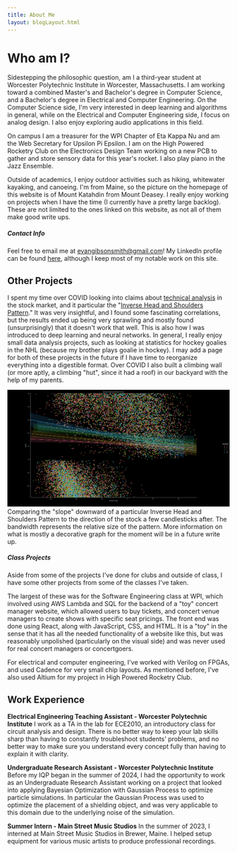 ```yaml
---
title: About Me
layout: blogLayout.html
---
```


# Who am I?

Sidestepping the philosophic question, am I a third-year student at Worcester Polytechnic Institute in Worcester, Massachusetts. I am working toward a combined Master's and Bachelor's degree in Computer Science, and a Bachelor's degree in Electrical and Computer Engineering. On the Computer Science side, I'm very interested in deep learning and algorithms in general, while on the Electrical and Computer Engineering side, I focus on analog design. I also enjoy exploring audio applications in this field.

On campus I am a treasurer for the WPI Chapter of Eta Kappa Nu and am the Web Secretary for Upsilon Pi Epsilon. I am on the High Powered Rocketry Club on the Electronics Design Team working on a new PCB to gather and store sensory data for this year's rocket. I also play piano in the Jazz Ensemble.

Outside of academics, I enjoy outdoor activities such as hiking, whitewater kayaking, and canoeing. I'm from Maine, so the picture on the homepage of this website is of Mount Katahdin from Mount Deasey. I really enjoy working on projects when I have the time (I currently have a pretty large backlog). These are not limited to the ones linked on this website, as not all of them make good write ups. 

##### Contact Info

Feel free to email me at evangibsonsmith@gmail.com!
My LinkedIn profile can be found [here](https://www.linkedin.com/in/evangibsonsmith/), although I keep most of my notable work on this site.

## Other Projects

I spent my time over COVID looking into claims about [technical analysis](https://www.investopedia.com/terms/t/technicalanalysis.asp) in the stock market, and it particular the "[Inverse Head and Shoulders Pattern](https://www.investopedia.com/terms/i/inverseheadandshoulders.asp)." It was very insightful, and I found some fascinating correlations, but the results ended up being very sprawling and mostly found (unsurprisingly) that it doesn't work that well. This is also how I was introduced to deep learning and neural networks. In general, I really enjoy small data analysis projects, such as looking at statistics for hockey goalies in the NHL (because my brother plays goalie in hockey). I may add a page for both of these projects in the future if I have time to reorganize everything into a digestible format. Over COVID I also built a climbing wall (or more aptly, a climbing "hut", since it had a roof) in our backyard with the help of my parents. 

<div class="animation-container with-note"  style="width: 100%; height: auto;">
<img src="/images/NecklineAngleToProfit.png" alt="Inverse Head and Shoulders Neckline Angle to Profit Graph">
</div>

<div class="note">Comparing the "slope" downward of a particular Inverse Head and Shoulders Pattern to the direction of the stock a few candlesticks after. The bandwidth represents the relative size of the pattern. More information on what is mostly a decorative graph for the moment will be in a future write up. </div>

##### Class Projects
Aside from some of the projects I've done for clubs and outside of class, I have some other projects from some of the classes I've taken.

The largest of these was for the Software Engineering class at WPI, which involved using AWS Lambda and SQL for the backend of a "toy" concert manager website, which allowed users to buy tickets, and concert venue managers to create shows with specific seat pricings. The front end was done using React, along with JavaScript, CSS, and HTML. It is a "toy" in the sense that it has all the needed functionality of a website like this, but was reasonably unpolished (particularly on the visual side) and was never used for real concert managers or concertgoers.

For electrical and computer engineering, I've worked with Verilog on FPGAs, and used Cadence for very small chip layouts. As mentioned before, I've also used Altium for my project in High Powered Rocketry Club.

## Work Experience 

**Electrical Engineering Teaching Assistant - Worcester Polytechnic Institute**
I work as a TA in the lab for ECE2010, an introductory class for circuit analysis and design. 
There is no better way to keep your lab skills sharp than having to constantly troubleshoot students' problems, and no better way to make sure you understand every concept fully than having to explain it with clarity.

**Undergraduate Research Assistant - Worcester Polytechnic Institute**
Before my IQP began in the summer of 2024, I had the opportunity to work as an Undergraduate Research Assistant working on a project that looked into applying Bayesian Optimization with Gaussian Process to optimize particle simulations. In particular the Gaussian Process was used to optimize the placement of a shielding object, and was very applicable to this domain due to the underlying noise of the simulation.

**Summer Intern - Main Street Music Studios**
In the summer of 2023, I interned at Main Street Music Studios in Brewer, Maine. I helped setup equipment for various music artists to produce professional recordings.  





